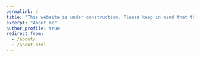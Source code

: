```yaml
---
permalink: /
title: "This website is under construction. Please keep in mind that the information might not be valid as long as you can see this note. Thanks!"
excerpt: "About me"
author_profile: true
redirect_from: 
  - /about/
  - /about.html
---
```


